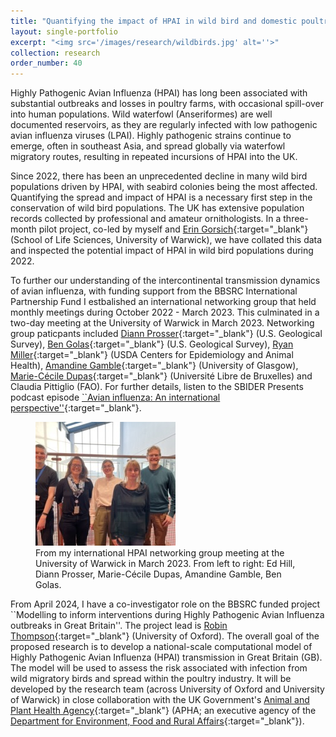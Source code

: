 ```yaml
---
title: "Quantifying the impact of HPAI in wild bird and domestic poultry populations"
layout: single-portfolio
excerpt: "<img src='/images/research/wildbirds.jpg' alt=''>"
collection: research
order_number: 40
---
```


Highly Pathogenic Avian Influenza (HPAI) has long been associated with substantial outbreaks and losses in poultry farms, with occasional spill-over into human populations. Wild waterfowl (Anseriformes) are well documented reservoirs, as they are regularly infected with low pathogenic avian influenza viruses (LPAI). Highly pathogenic strains continue to emerge, often in southeast Asia, and spread globally via waterfowl migratory routes, resulting in repeated incursions of HPAI into the UK.

Since 2022, there has been an unprecedented decline in many wild bird populations driven by HPAI, with seabird colonies being the most affected. Quantifying the spread and impact of HPAI is a necessary first step in the conservation of wild bird populations. The UK has extensive population records collected by professional and amateur ornithologists. In a three-month pilot project, co-led by myself and [Erin Gorsich](https://warwick.ac.uk/fac/sci/lifesci/people/egorsich/){:target="_blank"} (School of Life Sciences, University of Warwick), we have collated this data and inspected the potential impact of HPAI in wild bird populations during 2022.

To further our understanding of the intercontinental transmission dynamics of avian influenza, with funding support from the BBSRC International Partnership Fund I estbalished an international networking group that held monthly meetings during October 2022 - March 2023. This culminated in a two-day meeting at the University of Warwick in March 2023. Networking group paticpants included [Diann Prosser](https://www.usgs.gov/staff-profiles/diann-prosser){:target="_blank"} (U.S. Geological Survey), [Ben Golas](https://www.linkedin.com/in/benjamin-golas-vmd-phd-87196a1b){:target="_blank"} (U.S. Geological Survey), [Ryan Miller](https://rsmiller.net/index.html){:target="_blank"} (USDA Centers for Epidemiology and Animal Health), [Amandine Gamble](https://amandinegamble.netlify.app){:target="_blank"} (University of Glasgow), [Marie-Cécile Dupas](https://spell.ulb.be/person/mariececile-dupas/){:target="_blank"} (Université Libre de Bruxelles) and Claudia Pittiglio (FAO). For further details, listen to the SBIDER Presents podcast episode [``Avian influenza: An international perspective''](https://sbiderpresents.podbean.com/e/sbider-presents-episode-6/){:target="_blank"}. 

<figure>
  <img src="/images/hpai_networking_meeting_March2023/hpai_networking_group_photo.jpg" alt="Presenting photo"/>
  <figcaption> From my international HPAI networking group meeting at the University of Warwick in March 2023. From left to right: Ed Hill, Diann Prosser, Marie-Cécile Dupas, Amandine Gamble, Ben Golas.
 </figcaption>
</figure>

From April 2024, I have a co-investigator role on the BBSRC funded project ``Modelling to inform interventions during Highly Pathogenic Avian Influenza outbreaks in Great Britain''. The project lead is [Robin Thompson](https://www.robin-thompson.co.uk){:target="_blank"} (University of Oxford). The overall goal of the proposed research is to develop a national-scale computational model of Highly Pathogenic Avian Influenza (HPAI) transmission in Great Britain (GB). The model will be used to assess the risk associated with infection from wild migratory birds and spread within the poultry industry. It will be developed by the research team (across University of Oxford and University of Warwick) in close collaboration with the UK Government's [Animal and Plant Health Agency](https://www.gov.uk/government/organisations/animal-and-plant-health-agency){:target="_blank"} (APHA; an executive agency of the [Department for Environment, Food and Rural Affairs](https://www.gov.uk/government/organisations/department-for-environment-food-rural-affairs){:target="_blank"}).

<!-- **Preprints**: -->

